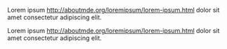 Lorem ipsum http://aboutmde.org/loremipsum/lorem-ipsum.html dolor sit amet consectetur adipiscing elit.

Lorem ipsum <http://aboutmde.org/loremipsum/lorem-ipsum.html> dolor sit amet consectetur adipiscing elit.